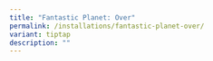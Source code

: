 ```yaml
---
title: "Fantastic Planet: Over"
permalink: /installations/fantastic-planet-over/
variant: tiptap
description: ""
---
```

